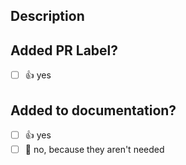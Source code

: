 ## Description

<!--
Please do not leave this blank
This PR [adds/removes/fixes/replaces] the [feature/bug/etc].
-->

## Added PR Label?
- [ ] 👍 yes

## Added to documentation?

- [ ] 👍 yes
- [ ] 🙅 no, because they aren't needed
